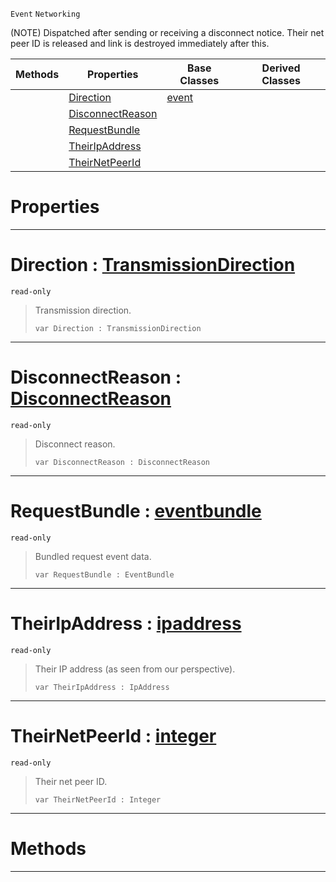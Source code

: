  `Event` `Networking`



(NOTE) Dispatched after sending or receiving a disconnect notice. Their net peer ID is released and link is destroyed immediately after this.

|Methods|Properties|Base Classes|Derived Classes|
|---|---|---|---|
| |[ Direction](https://plasmaengine.github.io/PlasmaDocs/Plasma1/C++/code_reference/class_reference/netlinkdisconnected.markdown#direction-plasma-engine-do)|[event](https://plasmaengine.github.io/PlasmaDocs/Plasma1/C++/code_reference/class_reference/event.markdown)| |
| |[ DisconnectReason](https://plasmaengine.github.io/PlasmaDocs/Plasma1/C++/code_reference/class_reference/netlinkdisconnected.markdown#disconnectreason-plasma-en)| | |
| |[ RequestBundle](https://plasmaengine.github.io/PlasmaDocs/Plasma1/C++/code_reference/class_reference/netlinkdisconnected.markdown#requestbundle-plasma-engin)| | |
| |[ TheirIpAddress](https://plasmaengine.github.io/PlasmaDocs/Plasma1/C++/code_reference/class_reference/netlinkdisconnected.markdown#theiripaddress-plasma-engi)| | |
| |[ TheirNetPeerId](https://plasmaengine.github.io/PlasmaDocs/Plasma1/C++/code_reference/class_reference/netlinkdisconnected.markdown#theirnetpeerid-plasma-engi)| | |


 #  Properties


---  
 #  Direction : [TransmissionDirection](https://plasmaengine.github.io/PlasmaDocs/Plasma1/C++/code_reference/enum_reference.markdown#transmissiondirection)

 `read-only`

> Transmission direction.
> ``` lang=cpp, name=Lightning
> var Direction : TransmissionDirection


---  
 #  DisconnectReason : [DisconnectReason](https://plasmaengine.github.io/PlasmaDocs/Plasma1/C++/code_reference/enum_reference.markdown#disconnectreason)

 `read-only`

> Disconnect reason.
> ``` lang=cpp, name=Lightning
> var DisconnectReason : DisconnectReason


---  
 #  RequestBundle : [eventbundle](https://plasmaengine.github.io/PlasmaDocs/Plasma1/C++/code_reference/class_reference/eventbundle.markdown)

 `read-only`

> Bundled request event data.
> ``` lang=cpp, name=Lightning
> var RequestBundle : EventBundle


---  
 #  TheirIpAddress : [ipaddress](https://plasmaengine.github.io/PlasmaDocs/Plasma1/C++/code_reference/class_reference/ipaddress.markdown)

 `read-only`

> Their IP address (as seen from our perspective).
> ``` lang=cpp, name=Lightning
> var TheirIpAddress : IpAddress


---  
 #  TheirNetPeerId : [integer](https://plasmaengine.github.io/PlasmaDocs/Plasma1/C++/code_reference/lightning_base_types/integer.markdown)

 `read-only`

> Their net peer ID.
> ``` lang=cpp, name=Lightning
> var TheirNetPeerId : Integer


---  
 #  Methods


---  
 

 